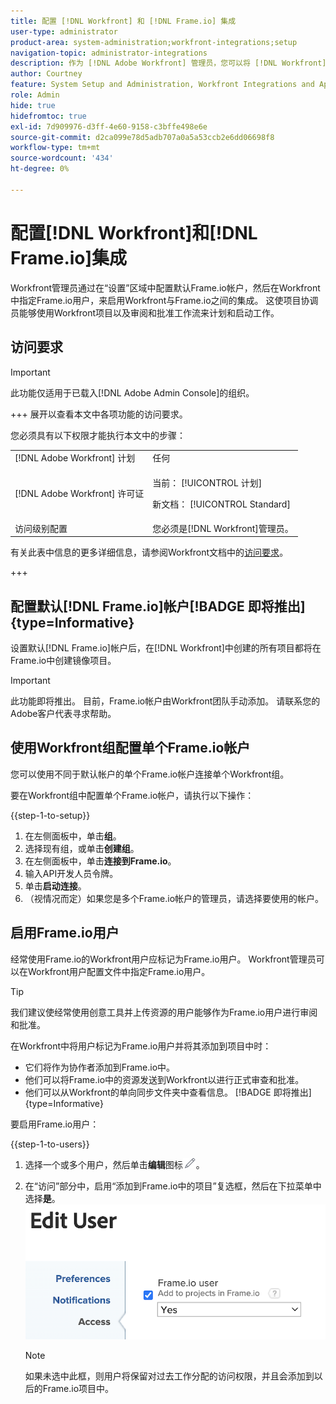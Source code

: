```yaml
---
title: 配置 [!DNL Workfront] 和 [!DNL Frame.io] 集成
user-type: administrator
product-area: system-administration;workfront-integrations;setup
navigation-topic: administrator-integrations
description: 作为 [!DNL Adobe Workfront] 管理员，您可以将 [!DNL Workfront] 与 [!DNL Frame.io] 集成，并为您的组织提供无缝查看和批准资产的方式。
author: Courtney
feature: System Setup and Administration, Workfront Integrations and Apps
role: Admin
hide: true
hidefromtoc: true
exl-id: 7d909976-d3ff-4e60-9158-c3bffe498e6e
source-git-commit: d2ca099e78d5adb707a0a5a53ccb2e6dd06698f8
workflow-type: tm+mt
source-wordcount: '434'
ht-degree: 0%

---
```


# 配置[!DNL Workfront]和[!DNL Frame.io]集成

Workfront管理员通过在“设置”区域中配置默认Frame.io帐户，然后在Workfront中指定Frame.io用户，来启用Workfront与Frame.io之间的集成。 这使项目协调员能够使用Workfront项目以及审阅和批准工作流来计划和启动工作。


## 访问要求

>[!IMPORTANT]
>
>此功能仅适用于已载入[!DNL Adobe Admin Console]的组织。

+++ 展开以查看本文中各项功能的访问要求。

您必须具有以下权限才能执行本文中的步骤：

<table>
  <tr>
   <td>[!DNL Adobe Workfront] 计划</td>
   <td>任何</td>
  </tr>
  <tr>
   <td>[!DNL Adobe Workfront] 许可证
   </td>
   <td><p>当前： [!UICONTROL 计划]</p>
   <p>新文档： [!UICONTROL Standard]</p></td>
  </tr>
  <tr>
   <td>访问级别配置
   </td>
   <td>您必须是[!DNL Workfront]管理员。
   </td>
  </tr>

</table>

有关此表中信息的更多详细信息，请参阅Workfront文档中的[访问要求](/help/quicksilver/administration-and-setup/add-users/access-levels-and-object-permissions/access-level-requirements-in-documentation.md)。

+++

## 配置默认[!DNL Frame.io]帐户[!BADGE 即将推出]{type=Informative}

设置默认[!DNL Frame.io]帐户后，在[!DNL Workfront]中创建的所有项目都将在Frame.io中创建镜像项目。

>[!IMPORTANT]
>
>此功能即将推出。 目前，Frame.io帐户由Workfront团队手动添加。 请联系您的Adobe客户代表寻求帮助。

## 使用Workfront组配置单个Frame.io帐户

您可以使用不同于默认帐户的单个Frame.io帐户连接单个Workfront组。

要在Workfront组中配置单个Frame.io帐户，请执行以下操作：

{{step-1-to-setup}}

1. 在左侧面板中，单击&#x200B;**组**。
1. 选择现有组，或单击&#x200B;**创建组**。
1. 在左侧面板中，单击&#x200B;**连接到Frame.io**。
1. 输入API开发人员令牌。
1. 单击&#x200B;**启动连接**。
1. （视情况而定）如果您是多个Frame.io帐户的管理员，请选择要使用的帐户。

## 启用Frame.io用户

经常使用Frame.io的Workfront用户应标记为Frame.io用户。 Workfront管理员可以在Workfront用户配置文件中指定Frame.io用户。

>[!TIP]
>
>我们建议使经常使用创意工具并上传资源的用户能够作为Frame.io用户进行审阅和批准。

在Workfront中将用户标记为Frame.io用户并将其添加到项目中时：

* 它们将作为协作者添加到Frame.io中。<!--do we need to be more explicit about a frame license being provisioned for them?-->
* 他们可以将Frame.io中的资源发送到Workfront以进行正式审查和批准。
* 他们可以从Workfront的单向同步文件夹中查看信息。 [!BADGE 即将推出]{type=Informative}

要启用Frame.io用户：

{{step-1-to-users}}

1. 选择一个或多个用户，然后单击&#x200B;**编辑**&#x200B;图标![编辑图标](assets/edit-icon.png)。
1. 在“访问”部分中，启用“添加到Frame.io中的项目”复选框，然后在下拉菜单中选择&#x200B;**是**。
   ![添加到框架项目](assets/add-to-frame-project.png)

   >[!NOTE]
   >
   >如果未选中此框，则用户将保留对过去工作分配的访问权限，并且会添加到以后的Frame.io项目中。<!-- If the user is deactivated, they lose all access to previous assignments and are removed from the Frame.io account.-->
